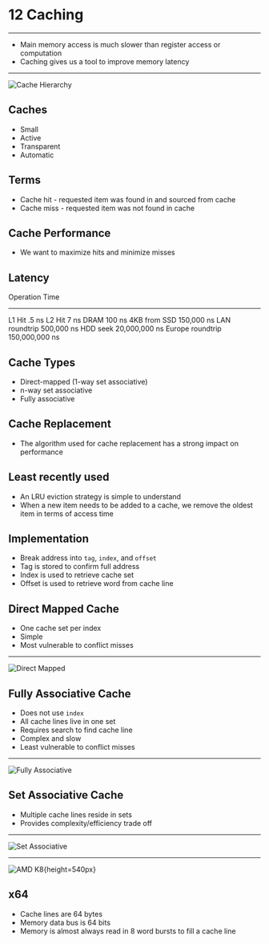12 Caching
==========

---

- Main memory access is much slower than register access or computation
- Caching gives us a tool to improve memory latency

---

![Cache Hierarchy](https://upload.wikimedia.org/wikipedia/commons/thumb/e/e8/Shared_private.png/583px-Shared_private.png)

Caches
------

- Small
- Active
- Transparent
- Automatic

Terms
-----

- Cache hit - requested item was found in and sourced from cache
- Cache miss - requested item was not found in cache

Cache Performance
-----------------

- We want to maximize hits and minimize misses

Latency
-------

Operation        Time
---------------- ---------------
L1 Hit           .5 ns
L2 Hit           7 ns
DRAM             100 ns
4KB from SSD     150,000 ns
LAN roundtrip    500,000 ns
HDD seek         20,000,000 ns
Europe roundtrip 150,000,000 ns 

Cache Types
-----------

- Direct-mapped (1-way set associative)
- n-way set associative
- Fully associative

Cache Replacement
-----------------

- The algorithm used for cache replacement has a strong impact on performance

Least recently used
-------------------

- An LRU eviction strategy is simple to understand
- When a new item needs to be added to a cache, we remove the oldest item in terms of access time

Implementation
--------------

- Break address into `tag`, `index`, and `offset`
- Tag is stored to confirm full address
- Index is used to retrieve cache set
- Offset is used to retrieve word from cache line

Direct Mapped Cache
-------------------

- One cache set per index
- Simple
- Most vulnerable to conflict misses

---

![Direct Mapped](https://upload.wikimedia.org/wikipedia/commons/a/ab/Direct-Mapped_Cache_Snehal_Img.png)

Fully Associative Cache
-----------------------

- Does not use `index`
- All cache lines live in one set
- Requires search to find cache line
- Complex and slow
- Least vulnerable to conflict misses

---

![Fully Associative](https://upload.wikimedia.org/wikipedia/commons/9/9c/Fully-Associative_Cache_Snehal_Img.png)

Set Associative Cache
---------------------

- Multiple cache lines reside in sets
- Provides complexity/efficiency trade off

---

![Set Associative](https://upload.wikimedia.org/wikipedia/commons/7/71/Set-Associative_Cache_Snehal_Img.png)

---

![AMD K8](https://upload.wikimedia.org/wikipedia/commons/1/11/Cache%2Chierarchy-example.svg){height=540px}

x64
-----

- Cache lines are 64 bytes
- Memory data bus is 64 bits
- Memory is almost always read in 8 word bursts to fill a cache line
